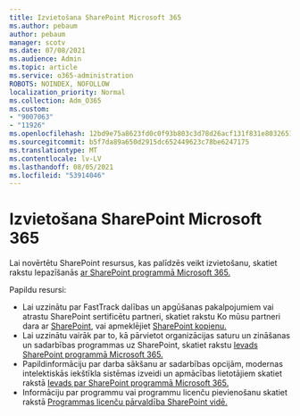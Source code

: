 ```yaml
---
title: Izvietošana SharePoint Microsoft 365
ms.author: pebaum
author: pebaum
manager: scotv
ms.date: 07/08/2021
ms.audience: Admin
ms.topic: article
ms.service: o365-administration
ROBOTS: NOINDEX, NOFOLLOW
localization_priority: Normal
ms.collection: Adm_O365
ms.custom:
- "9007063"
- "11926"
ms.openlocfilehash: 12bd9e75a8623fd0c0f93b803c3d78d26acf131f831e8032651461fe80914c57
ms.sourcegitcommit: b5f7da89a650d2915dc652449623c78be6247175
ms.translationtype: MT
ms.contentlocale: lv-LV
ms.lasthandoff: 08/05/2021
ms.locfileid: "53914046"
---
```

# <a name="deploy-sharepoint-in-microsoft-365"></a>Izvietošana SharePoint Microsoft 365

Lai novērtētu SharePoint resursus, kas palīdzēs veikt izvietošanu, skatiet rakstu Iepazīšanās [ar SharePoint programmā Microsoft 365.](/sharepoint/introduction) 

Papildu resursi: 

- Lai uzzinātu par FastTrack dalības un apgūšanas pakalpojumiem vai atrastu SharePoint sertificētu partneri, skatiet rakstu Ko mūsu partneri dara ar [SharePoint](/microsoft-365/sharepoint/sharepoint-partners-sharepoint-support), vai apmeklējiet [SharePoint kopienu.](https://techcommunity.microsoft.com/t5/sharepoint/ct-p/SharePoint) 
- Lai uzzinātu vairāk par to, kā pārvietot organizācijas saturu un zināšanas un sadarbības programmas uz SharePoint, skatiet rakstu [Ievads SharePoint programmā Microsoft 365.](/sharepoint/introduction#migration) 
- Papildinformāciju par darba sākšanu ar sadarbības opcijām, modernas intelektiskās iekštīkla sistēmas izveidi un apmācības lietotājiem skatiet rakstā [Ievads par SharePoint programmā Microsoft 365.](/sharepoint/introduction#collaboration) 
- Informāciju par programmu vai programmu licenču pievienošanu skatiet rakstā [Programmas licenču pārvaldība SharePoint vidē.](/sharepoint/manage-app-licenses) 


